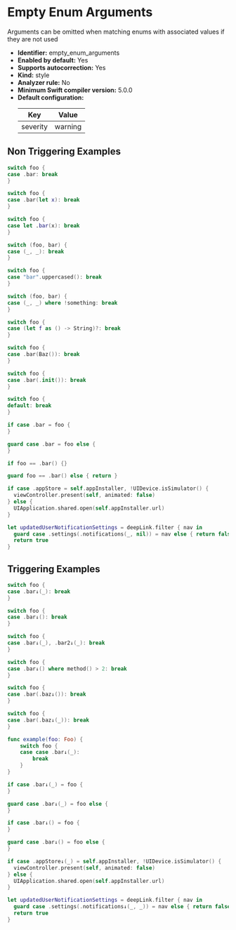 # Empty Enum Arguments

Arguments can be omitted when matching enums with associated values if they are not used

* **Identifier:** empty_enum_arguments
* **Enabled by default:** Yes
* **Supports autocorrection:** Yes
* **Kind:** style
* **Analyzer rule:** No
* **Minimum Swift compiler version:** 5.0.0
* **Default configuration:**
  <table>
  <thead>
  <tr><th>Key</th><th>Value</th></tr>
  </thead>
  <tbody>
  <tr>
  <td>
  severity
  </td>
  <td>
  warning
  </td>
  </tr>
  </tbody>
  </table>

## Non Triggering Examples

```swift
switch foo {
case .bar: break
}
```

```swift
switch foo {
case .bar(let x): break
}
```

```swift
switch foo {
case let .bar(x): break
}
```

```swift
switch (foo, bar) {
case (_, _): break
}
```

```swift
switch foo {
case "bar".uppercased(): break
}
```

```swift
switch (foo, bar) {
case (_, _) where !something: break
}
```

```swift
switch foo {
case (let f as () -> String)?: break
}
```

```swift
switch foo {
case .bar(Baz()): break
}
```

```swift
switch foo {
case .bar(.init()): break
}
```

```swift
switch foo {
default: break
}
```

```swift
if case .bar = foo {
}
```

```swift
guard case .bar = foo else {
}
```

```swift
if foo == .bar() {}
```

```swift
guard foo == .bar() else { return }
```

```swift
if case .appStore = self.appInstaller, !UIDevice.isSimulator() {
  viewController.present(self, animated: false)
} else {
  UIApplication.shared.open(self.appInstaller.url)
}
```

```swift
let updatedUserNotificationSettings = deepLink.filter { nav in
  guard case .settings(.notifications(_, nil)) = nav else { return false }
  return true
}
```

## Triggering Examples

```swift
switch foo {
case .bar↓(_): break
}
```

```swift
switch foo {
case .bar↓(): break
}
```

```swift
switch foo {
case .bar↓(_), .bar2↓(_): break
}
```

```swift
switch foo {
case .bar↓() where method() > 2: break
}
```

```swift
switch foo {
case .bar(.baz↓()): break
}
```

```swift
switch foo {
case .bar(.baz↓(_)): break
}
```

```swift
func example(foo: Foo) {
    switch foo {
    case case .bar↓(_):
        break
    }
}
```

```swift
if case .bar↓(_) = foo {
}
```

```swift
guard case .bar↓(_) = foo else {
}
```

```swift
if case .bar↓() = foo {
}
```

```swift
guard case .bar↓() = foo else {
}
```

```swift
if case .appStore↓(_) = self.appInstaller, !UIDevice.isSimulator() {
  viewController.present(self, animated: false)
} else {
  UIApplication.shared.open(self.appInstaller.url)
}
```

```swift
let updatedUserNotificationSettings = deepLink.filter { nav in
  guard case .settings(.notifications↓(_, _)) = nav else { return false }
  return true
}
```